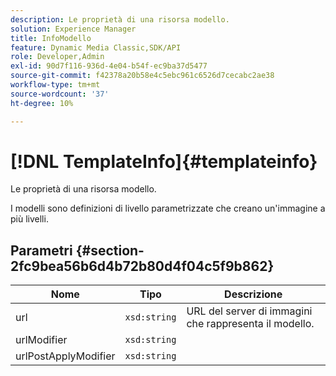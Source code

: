 ```yaml
---
description: Le proprietà di una risorsa modello.
solution: Experience Manager
title: InfoModello
feature: Dynamic Media Classic,SDK/API
role: Developer,Admin
exl-id: 90d7f116-936d-4e04-b54f-ec9ba37d5477
source-git-commit: f42378a20b58e4c5ebc961c6526d7cecabc2ae38
workflow-type: tm+mt
source-wordcount: '37'
ht-degree: 10%

---
```


# [!DNL TemplateInfo]{#templateinfo}

Le proprietà di una risorsa modello.

I modelli sono definizioni di livello parametrizzate che creano un&#39;immagine a più livelli.

## Parametri {#section-2fc9bea56b6d4b72b80d4f04c5f9b862}

| Nome | Tipo | Descrizione |
|---|---|---|
| url | `xsd:string` | URL del server di immagini che rappresenta il modello. |
| urlModifier | `xsd:string` |  |
| urlPostApplyModifier | `xsd:string` |  |
